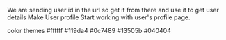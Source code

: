 We are sending user id in the url so get it from there and use it to get user details 
Make User profile
Start working with user's profile page.



color themes
#ffffff
#119da4
#0c7489
#13505b
#040404